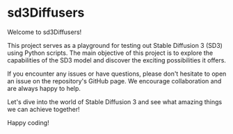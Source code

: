 # sd3Diffusers


Welcome to sd3Diffusers!

This project serves as a playground for testing out Stable Diffusion 3 (SD3) using Python scripts. The main objective of this project is to explore the capabilities of the SD3 model and discover the exciting possibilities it offers.

If you encounter any issues or have questions, please don't hesitate to open an issue on the repository's GitHub page. We encourage collaboration and are always happy to help.

Let's dive into the world of Stable Diffusion 3 and see what amazing things we can achieve together!

Happy coding!
